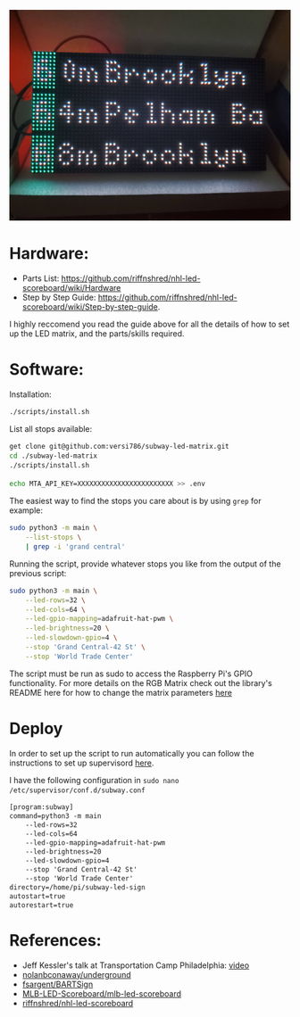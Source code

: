 ![subway marix](./subway_matrix.jpg)

# Hardware:
* Parts List: https://github.com/riffnshred/nhl-led-scoreboard/wiki/Hardware
* Step by Step Guide: https://github.com/riffnshred/nhl-led-scoreboard/wiki/Step-by-step-guide.

I highly reccomend you read the guide above for all the details of how to set up the LED matrix, and the parts/skills required.

# Software:
Installation:
```bash
./scripts/install.sh
```

List all stops available:
```bash
get clone git@github.com:versi786/subway-led-matrix.git
cd ./subway-led-matrix
./scripts/install.sh

echo MTA_API_KEY=XXXXXXXXXXXXXXXXXXXXXXXX >> .env
```

The easiest way to find the stops you care about is by using `grep` for example:
```bash
sudo python3 -m main \
    --list-stops \
    | grep -i 'grand central'
```


Running the script, provide whatever stops you like from the output of the previous script:
```bash
sudo python3 -m main \
    --led-rows=32 \
    --led-cols=64 \
    --led-gpio-mapping=adafruit-hat-pwm \
    --led-brightness=20 \
    --led-slowdown-gpio=4 \
    --stop 'Grand Central-42 St' \
    --stop 'World Trade Center'
```

The script must be run as sudo to access the Raspberry Pi's GPIO functionality. For more details on the RGB Matrix check out the library's README here for how to change the matrix parameters [here](https://github.com/hzeller/rpi-rgb-led-matrix#changing-parameters-via-command-line-flags)


# Deploy
In order to set up the script to run automatically you can follow the instructions to set up supervisord [here](https://github.com/riffnshred/nhl-led-scoreboard/wiki/Step-by-step-guide.#step-7---now-to-run-it).

I have the following configuration in `sudo nano /etc/supervisor/conf.d/subway.conf`
```
[program:subway]
command=python3 -m main
    --led-rows=32
    --led-cols=64
    --led-gpio-mapping=adafruit-hat-pwm
    --led-brightness=20
    --led-slowdown-gpio=4
    --stop 'Grand Central-42 St'
    --stop 'World Trade Center'
directory=/home/pi/subway-led-sign
autostart=true
autorestart=true
```

# References:
 * Jeff Kessler's talk at Transportation Camp Philadelphia: [video](https://www.youtube.com/watch?v=LCIu4zbSNho)
 * [nolanbconaway/underground](https://github.com/nolanbconaway/underground)
 * [fsargent/BARTSign](https://github.com/fsargent/BARTSign)
 * [MLB-LED-Scoreboard/mlb-led-scoreboard](https://github.com/MLB-LED-Scoreboard/mlb-led-scoreboard)
 * [riffnshred/nhl-led-scoreboard](https://github.com/riffnshred/nhl-led-scoreboard)
